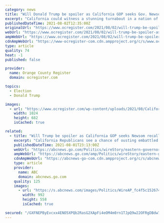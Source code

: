 ```yaml
---
category: news
title: "Will Donald Trump be spoiler as California GOP seeks Gov. Newsom recall?"
excerpt: "California could witness a stunning turnabout in a nation of deeply polarized politics if the liberal state dumps Democratic Gov. Gavin Newsom and elects a Republican to fill his job in a"
publishedDateTime: 2021-08-02T12:35:00Z
originalUrl: "https://www.ocregister.com/2021/08/02/will-trump-be-spoiler-as-california-gop-seeks-newsom-recall/"
webUrl: "https://www.ocregister.com/2021/08/02/will-trump-be-spoiler-as-california-gop-seeks-newsom-recall/"
ampWebUrl: "https://www.ocregister.com/2021/08/02/will-trump-be-spoiler-as-california-gop-seeks-newsom-recall/amp/"
cdnAmpWebUrl: "https://www-ocregister-com.cdn.ampproject.org/c/s/www.ocregister.com/2021/08/02/will-trump-be-spoiler-as-california-gop-seeks-newsom-recall/amp/"
type: article
quality: 74
heat: -1
published: false

provider:
  name: Orange County Register
  domain: ocregister.com

topics:
  - Election
  - Donald Trump

images:
  - url: "https://www.ocregister.com/wp-content/uploads/2021/08/California_Recall_13549.jpg?w=1024&#038;h=682"
    width: 1024
    height: 682
    isCached: true

related:
  - title: "Will Trump be spoiler as California GOP seeks Newsom recall?"
    excerpt: "California Republicans see a chance of ousting embattled Democratic Gov. Gavin Newsom in a September recall election"
    publishedDateTime: 2021-08-01T23:13:00Z
    webUrl: "https://abcnews.go.com/Politics/wireStory/eastern-governors-model-california-gop-comeback-79204135"
    ampWebUrl: "https://abcnews.go.com/amp/Politics/wireStory/eastern-governors-model-california-gop-comeback-79204135"
    cdnAmpWebUrl: "https://abcnews-go-com.cdn.ampproject.org/c/s/abcnews.go.com/amp/Politics/wireStory/eastern-governors-model-california-gop-comeback-79204135"
    type: article
    provider:
      name: ABC
      domain: abcnews.go.com
    quality: 125
    images:
      - url: "https://s.abcnews.com/images/Politics/WireAP_fc4f5c1526744e9286fcdbc5f06b694d_16x9_992.jpg"
        width: 992
        height: 558
        isCached: true

secured: "/GXFNEPByEvcxx4ENO5XPQb2RasG2XApFi4eOM4m0rn1TJpQ9w22OFRgDBdw7YwMwI1OZIrZhH5zYDyJZiFsGputSb8CaWEeuzt/WX2TTPAlSIsBOV4C4JJHx58QHumtv8qAKPCKD3IwODVdvDI2Z1dNZFXUNZ1ZjD60PFJl04YCZPrE+WNFtFJz1WEQF221G9t3GO4AXU4SI+U2TTiBZ9a3BSVe449LSQhqHgkiMasHel5j/7K/fNln+J77x03UTxopIh3Ehx8Fa3BSB0un5grUJkPSH1P00ohQlEhYjTfyKTZMMag0dUAP3Bz6kV9QjLPeXXgA4E84afBjksFbizEwv97d0WSB0qvGdZIP3bc=;qhC5iVCfJlF+Nfzo9ykJyA=="
---
```


